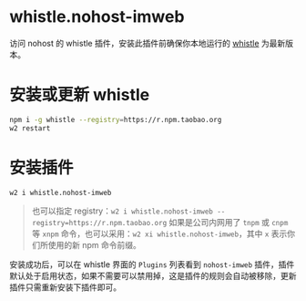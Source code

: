 # whistle.nohost-imweb
访问 nohost 的 whistle 插件，安装此插件前确保你本地运行的 [whistle](https://github.com/avwo/whistle) 为最新版本。

# 安装或更新 whistle
``` sh
npm i -g whistle --registry=https://r.npm.taobao.org
w2 restart
```

# 安装插件
``` sh
w2 i whistle.nohost-imweb
```
> 也可以指定 registry：`w2 i whistle.nohost-imweb --registry=https://r.npm.taobao.org`
> 如果是公司内网用了 `tnpm` 或 `cnpm` 等 `xnpm` 命令，也可以采用：`w2 xi whistle.nohost-imweb`，其中 `x` 表示你们所使用的新 npm 命令前缀。

安装成功后，可以在 whistle 界面的 `Plugins` 列表看到 `nohost-imweb` 插件，插件默认处于启用状态，如果不需要可以禁用掉，这是插件的规则会自动被移除，更新插件只需重新安装下插件即可。

